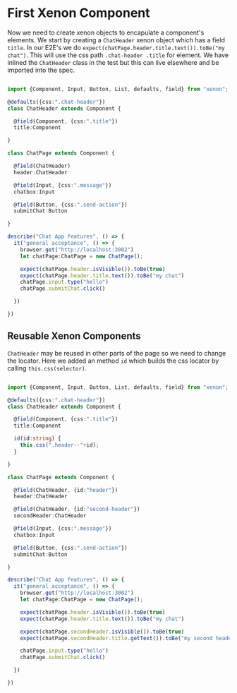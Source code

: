 # First Xenon Component

Now we need to create xenon objects to encapulate a component's elements. We start by creating a `ChatHeader` xenon object which has a field `title`. In our E2E's we do `expect(chatPage.header.title.text()).toBe("my chat")`. This will use the css path `.chat-header .title` for element. We have inlined the `ChatHeader` class in the test but this can live elsewhere and be imported into the spec.

```typescript

import {Component, Input, Button, List, defaults, field} from "xenon";

@defaults({css:".chat-header"})
class ChatHeader extends Component {

  @field(Component, {css:".title"})
  title:Component

}

class ChatPage extends Component {

  @field(ChatHeader)
  header:ChatHeader

  @field(Input, {css:".message"})
  chatbox:Input

  @field(Button, {css:".send-action"})
  submitChat:Button

}

describe("Chat App features", () => {
  it("general acceptance", () => {
    browser.get("http://localhost:3002")
    let chatPage:ChatPage = new ChatPage();

    expect(chatPage.header.isVisible()).toBe(true)
    expect(chatPage.header.title.text()).toBe("my chat")
    chatPage.input.type("hello")
    chatPage.submitChat.click()

  })

})

```

## Reusable Xenon Components
`ChatHeader` may be reused in other parts of the page so we need to change the locator. Here we added an method `id` which builds the css locator by calling `this.css(selector)`.   

```typescript

import {Component, Input, Button, List, defaults, field} from "xenon";

@defaults({css:".chat-header"})
class ChatHeader extends Component {

  @field(Component, {css:".title"})
  title:Component

  id(id:string) {
    this.css(".header--"+id);
  }

}

class ChatPage extends Component {

  @field(ChatHeader, {id:"header"})
  header:ChatHeader

  @field(ChatHeader, {id:"second-header"})
  secondHeader:ChatHeader

  @field(Input, {css:".message"})
  chatbox:Input

  @field(Button, {css:".send-action"})
  submitChat:Button

}

describe("Chat App features", () => {
  it("general acceptance", () => {
    browser.get("http://localhost:3002")
    let chatPage:ChatPage = new ChatPage();

    expect(chatPage.header.isVisible()).toBe(true)
    expect(chatPage.header.title.text()).toBe("my chat")

    expect(chatPage.secondHeader.isVisible()).toBe(true)
    expect(chatPage.secondHeader.title.getText()).toBe("my second header")

    chatPage.input.type("hello")
    chatPage.submitChat.click()

  })

})

```
